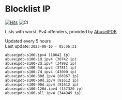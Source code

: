 # Blocklist IP

[![Hits](https://hits.seeyoufarm.com/api/count/incr/badge.svg?url=https%3A%2F%2Fgithub.com%2Fborestad%2Fblocklist-ip%2F&count_bg=%2379C83D&title_bg=%23555555&icon=&icon_color=%23E7E7E7&title=hits&edge_flat=false)](https://hits.seeyoufarm.com)  ![CI](https://img.shields.io/github/workflow/status/borestad/blocklist-ip/CI?style=flat-square)

Lists with worst IPv4 offenders, provided by [AbuseIPDB](https://www.abuseipdb.com/)

<!-- FOOTER-PLACEHOLDER -->
Updated every 5 hours<br>
Last update: `2023-08-10 - 05:06:31`
```
abuseipdb-s100.ipv4 (18042 ip)
abuseipdb-s100-1d.ipv4 (30742 ip)
abuseipdb-s100-2d.ipv4 (34992 ip)
abuseipdb-s100-3d.ipv4 (37811 ip)
abuseipdb-s100-7d.ipv4 (43000 ip)
abuseipdb-s100-30d.ipv4 (66967 ip)
abuseipdb-s100-60d.ipv4 (81612 ip)
abuseipdb-s100-90d.ipv4 (81612 ip)
abuseipdb-s100-120d.ipv4 (157320 ip)
abuseipdb-s100-all.ipv4 (344949 ip)
```
